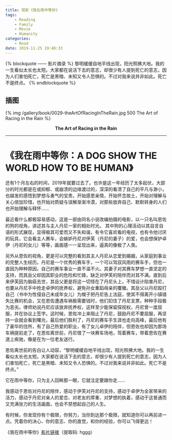 ```yaml
---
title: 观影《我在雨中等你》
tags:
	- Reading
	- Family
	- Movie
	- Humanity
categories:
	- Read
date: 2019-11-25 19:48:33
---
```


{% blockquote —— 影片摘录 %}
黎明缓缓自地平线出现，阳光照拂大地。我的一生看似太长也太短。大家都在说活下去的意志，却很少有人提到死亡的意志，因为人们害怕死亡，死亡是黑暗、未知又令人恐惧的。不过对我来说并非如此。死亡不是终点。
{% endblockquote %}

<!-- more -->

## 插图
{% img /gallery/book/0029-theArtOfRacingInTheRain.jpg 500 The Art of Racing in the Rain %}
<p align="center"><b>The Art of Racing in the Rain</b></p>

-----

# 《我在雨中等你：A DOG SHOW THE WORLD HOW TO BE HUMAN》

还有1个月左右的时间，2019年就要过去了。也许是这一年经历了太多起伏，大部分的时光都是在或抑郁、或崩溃的边缘渡过的，深深的看清了自己的平凡与渺小，也越发的感悟到梦想与勇气的宝贵。开始感恩亲情，开始怀念故土，开始对理解与关心倍加珍惜，也开始对质疑与误解渐渐冷漠，对那些放弃自己、默默转身的人们也开始理解与释怀……

最近看什么都极容易感动，这是一部由同名小说改编拍摄的电影，以一只名叫恩佐的狗的视角，讲述其与主人丹尼一家的相处时光。
其中狗的心理活动以其自言自语的形式展现，显得极其可爱而又不失和谐，有令它喜欢看的电视，也有令他讨厌的玩具，它会看主人赛车，会嫉妒丹尼对伊芙（丹尼的妻子）的爱，也会想保护卓伊（丹尼的女儿）等等，画面感一一呈现出来，逼真的像极了人类。

另外从恩佐的视角，更是可以完整的看到其主人丹尼从恋爱到婚姻，从家庭到事业的完整人生经历。丹尼是一个优秀的赛车手，一个可以驾驭风雨的赛车手，但也一直因为种种原因，自己的赛车事业一直不温不火。其妻子对其赛车梦想一直坚定的支持，而其岳父却因其职业的危险和忙碌，缺乏对伊芙的陪伴而对其不满。直到后来伊芙因为脑癌去世，其岳父更是将这一切怪在了丹尼头上，不惜设计陷害丹尼，也要从丹尼手中抢走卓伊的抚养权，避免孙女重蹈母亲的覆辙。其岳父以丹尼殴打自己（书中为性侵自己未成年女儿）为幌子把丹尼告上法庭，使其不得离开小镇错失比赛的机会，又在恩佐遭遇车祸极需要钱时，他们扣住了丹尼支票，种种手段极为恶劣。律师劝说丹尼应该放弃抚养权，这样至少能保留探视权，丹尼曾一度屈服，并在协议上签字。这时候，恩佐冲上来阻止了丹尼，鼓励丹尼不要屈服，再坚持一会就会看到曙光，最后他们胜利了，丹尼的赛车手生涯也走向高峰，最后他有了豪华的住所，有了自己热爱的职业，有了女儿卓伊的陪伴，但恩佐也却因为那场车祸提前走了，在恩佐离世前，丹尼借了一块赛车场地，驾着赛车，带着恩佐在赛道上疾驰，像是在为一位老友送行。

恩佐离世前的告白让人动容，“黎明缓缓自地平线出现，阳光照拂大地。我的一生看似太长也太短。大家都在说活下去的意志，却很少有人提到死亡的意志，因为人们害怕死亡，死亡是黑暗、未知又令人恐惧的。不过对我来说并非如此。死亡不是终点。”

它在雨中等你，只为主人回眸那一眼，它就注定要跟你走……

我感动于恩佐对丹尼的陪伴，感动于伊芙对丹尼的支持，感动于卓伊为全家带来的活力，感动于丹尼对亲人的爱恋、对老友的厚重、对梦想的执着，感动于这普通而又充满张力的生活画面，也会不禁想起自己的人生。

有时候，你发现你有个极限，你努力，当你到达那个极限，就知道你可以再前进一点。凭着你的决心、你的意志、你的直觉，和你的经验，你可以飞得更远！

《我在雨中等你》[影片链接](https://pan.baidu.com/s/1gEpGjrtqB5CkT3_8YWDZvg)（提取码: hggg）
